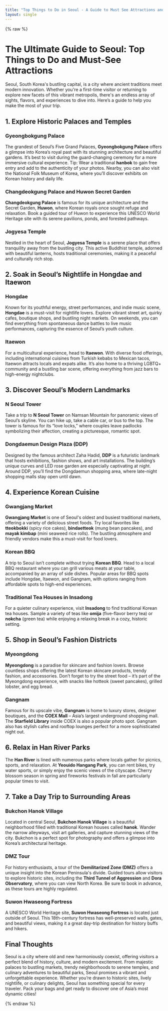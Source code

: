 ```yaml
---
title: "Top Things to Do in Seoul - A Guide to Must See Attractions and Experiences"
layout: single
---
```


{% raw %}
# The Ultimate Guide to Seoul: Top Things to Do and Must-See Attractions

Seoul, South Korea's bustling capital, is a city where ancient traditions meet modern innovation. Whether you're a first-time visitor or returning to explore new facets of this vibrant metropolis, there's an endless array of sights, flavors, and experiences to dive into. Here’s a guide to help you make the most of your trip.

## 1. **Explore Historic Palaces and Temples**

### Gyeongbokgung Palace
The grandest of Seoul’s Five Grand Palaces, **Gyeongbokgung Palace** offers a glimpse into Korea’s royal past with its stunning architecture and beautiful gardens. It’s best to visit during the guard-changing ceremony for a more immersive cultural experience. Tip: Wear a traditional **hanbok** to gain free entry and add to the authenticity of your photos. Nearby, you can also visit the National Folk Museum of Korea, where you’ll discover exhibits on Korean history and daily life.

### Changdeokgung Palace and Huwon Secret Garden
**Changdeokgung Palace** is famous for its unique architecture and the Secret Garden, **Huwon**, where Korean royals once sought refuge and relaxation. Book a guided tour of Huwon to experience this UNESCO World Heritage site with its serene pavilions, ponds, and forested pathways.

### Jogyesa Temple
Nestled in the heart of Seoul, **Jogyesa Temple** is a serene place that offers tranquility away from the bustling city. This active Buddhist temple, adorned with beautiful lanterns, hosts traditional ceremonies, making it a peaceful and culturally rich stop.

## 2. **Soak in Seoul’s Nightlife in Hongdae and Itaewon**

### Hongdae
Known for its youthful energy, street performances, and indie music scene, **Hongdae** is a must-visit for nightlife lovers. Explore vibrant street art, quirky cafes, boutique shops, and bustling night markets. On weekends, you can find everything from spontaneous dance battles to live music performances, capturing the essence of Seoul’s youth culture.

### Itaewon
For a multicultural experience, head to **Itaewon**. With diverse food offerings, including international cuisines from Turkish kebabs to Mexican tacos, Itaewon attracts locals and expats alike. It’s also home to a thriving LGBTQ+ community and a bustling bar scene, offering everything from jazz bars to high-energy nightclubs.

## 3. **Discover Seoul’s Modern Landmarks**

### N Seoul Tower
Take a trip to **N Seoul Tower** on Namsan Mountain for panoramic views of Seoul’s skyline. You can hike up, take a cable car, or bus to the top. The tower is famous for its “love locks,” where couples leave padlocks symbolizing their affection, creating a picturesque, romantic spot.

### Dongdaemun Design Plaza (DDP)
Designed by the famous architect Zaha Hadid, **DDP** is a futuristic landmark that hosts exhibitions, fashion shows, and art installations. The building’s unique curves and LED rose garden are especially captivating at night. Around DDP, you’ll find the Dongdaemun shopping area, where late-night shopping malls stay open until dawn.

## 4. **Experience Korean Cuisine**

### Gwangjang Market
**Gwangjang Market** is one of Seoul's oldest and busiest traditional markets, offering a variety of delicious street foods. Try local favorites like **tteokbokki** (spicy rice cakes), **bindaetteok** (mung bean pancakes), and **mayak kimbap** (mini seaweed rice rolls). The bustling atmosphere and friendly vendors make this a must-visit for food lovers.

### Korean BBQ
A trip to Seoul isn’t complete without trying **Korean BBQ**. Head to a local BBQ restaurant where you can grill various meats at your table, accompanied by an array of side dishes. Popular areas for BBQ spots include Hongdae, Itaewon, and Gangnam, with options ranging from affordable spots to high-end experiences.

### Traditional Tea Houses in Insadong
For a quieter culinary experience, visit **Insadong** to find traditional Korean tea houses. Sample a variety of teas like **omija** (five-flavor berry tea) or **nokcha** (green tea) while enjoying a relaxing break in a cozy, historic setting.

## 5. **Shop in Seoul’s Fashion Districts**

### Myeongdong
**Myeongdong** is a paradise for skincare and fashion lovers. Browse countless shops offering the latest Korean skincare products, trendy fashion, and accessories. Don’t forget to try the street food – it’s part of the Myeongdong experience, with snacks like hotteok (sweet pancakes), grilled lobster, and egg bread.

### Gangnam
Famous for its upscale vibe, **Gangnam** is home to luxury stores, designer boutiques, and the **COEX Mall** – Asia’s largest underground shopping mall. The **Starfield Library** inside COEX is also a popular photo spot. Gangnam also has stylish cafes and rooftop lounges perfect for a more sophisticated night out.

## 6. **Relax in Han River Parks**

The **Han River** is lined with numerous parks where locals gather for picnics, sports, and relaxation. At **Yeouido Hangang Park**, you can rent bikes, try water sports, or simply enjoy the scenic views of the cityscape. Cherry blossom season in spring and fireworks festivals in fall are particularly popular times to visit.

## 7. **Take a Day Trip to Surrounding Areas**

### Bukchon Hanok Village
Located in central Seoul, **Bukchon Hanok Village** is a beautiful neighborhood filled with traditional Korean houses called **hanok**. Wander the narrow alleyways, visit art galleries, and capture stunning views of the city. Bukchon is a perfect spot for photography and offers a glimpse into Korea’s architectural heritage.

### DMZ Tour
For history enthusiasts, a tour of the **Demilitarized Zone (DMZ)** offers a unique insight into the Korean Peninsula's divide. Guided tours allow visitors to explore historic sites, including the **Third Tunnel of Aggression** and **Dora Observatory**, where you can view North Korea. Be sure to book in advance, as these tours are highly regulated.

### Suwon Hwaseong Fortress
A UNESCO World Heritage site, **Suwon Hwaseong Fortress** is located just outside of Seoul. This 18th-century fortress has well-preserved walls, gates, and beautiful views, making it a great day-trip destination for history buffs and hikers.

## Final Thoughts

Seoul is a city where old and new harmoniously coexist, offering visitors a perfect blend of history, culture, and modern excitement. From majestic palaces to bustling markets, trendy neighborhoods to serene temples, and culinary adventures to beautiful parks, Seoul promises a vibrant and unforgettable experience. Whether you’re drawn to historic sites, lively nightlife, or culinary delights, Seoul has something special for every traveler. Pack your bags and get ready to discover one of Asia’s most dynamic cities!


{% endraw %}
